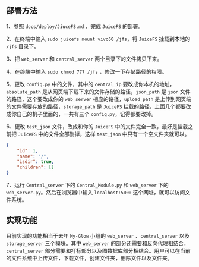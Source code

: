 ## 部署方法

1、参照 `docs/deploy/JiuceFS.md` ，完成 `JuiceFS` 的部署。

2、在终端中输入 `sudo juicefs mount vivo50 /jfs`，将 `JuiceFS` 挂载到本地的 `/jfs` 目录下。

3、把 `web_server` 和 `central_server` 两个目录下的文件拷贝下来。

4、在终端中输入 `sudo chmod 777 /jfs` ，修改一下存储路径的权限。

5、更改 `config.py` 中的文件，其中的 `central_ip` 要改成你本机的地址，`absolute_path` 是从网页端下载下来的文件存储的路径，`json_path` 是 `json` 文件的路径，这个要改成你的 `web_server` 相应的路径，`upload_path` 是上传到网页端的文件需要存放的路径，`storage_path` 是 `JuiceFS` 挂载的路径，上面几个都要改成你自己的机子里面的，一共有三个 `config.py`，记得都要改掉。

6、更改 `test_json` 文件，改成和你的 `JuiceFS` 中的文件完全一致，最好是挂载之前把 `JuiceFS` 中的文件全部删掉，这样 `test_json` 中只有一个空文件夹就可以。

```json
{
    "id": 1,
    "name": "/",
    "isdir": true,
    "children": []
}
```

7、运行 `Central_server` 下的 `Central_Module.py` 和 `web_server` 下的 `web_server.py`。然后在浏览器中输入 `localhost:5000` 这个网址，就可以访问文件系统。

## 实现功能

目前实现的功能相当于去年 `My-Glow` 小组的 `web_server` 、`central_server` 以及 `storage_server` 三个模块。其中 `web_server` 的部分还需要和反向代理相结合，`central_server` 部分需要和打标部分以及图数据库部分相结合。用户可以在当前的文件系统中上传文件，下载文件，创建文件夹，删除文件以及文件夹。





